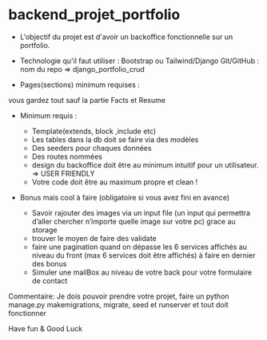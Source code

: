 # backend_projet_portfolio


- L'objectif du projet est d'avoir un backoffice fonctionnelle sur un portfolio.

- Technologie qu'il faut utiliser :
Bootstrap ou Tailwind/Django
Git/GitHub : nom du repo => django_portfolio_crud

- Pages(sections) minimum requises :

vous gardez tout sauf la partie Facts et Resume

- Minimum requis :
    - Template(extends, block ,include etc)
    - Les tables dans la db doit se faire via des modèles
    - Des seeders pour chaques données
    - Des routes nommées
    - design du backoffice doit être au minimum intuitif pour un utilisateur. => USER FRIENDLY
    - Votre code doit être au maximum propre et clean !

- Bonus mais cool à faire (obligatoire si vous avez fini en avance)

    - Savoir rajouter des images via un input file (un input qui permettra d’aller chercher n’importe quelle image sur votre pc) grace au storage
    - trouver le moyen de faire des validate
    - faire une pagination quand on dépasse les 6 services affichés au niveau du front (max 6 services doit être affichés)
    à faire en dernier des bonus
    - Simuler une mailBox au niveau de votre back pour votre formulaire de contact

Commentaire: Je dois pouvoir prendre votre projet, faire un python manage.py makemigrations, migrate, seed et runserver et tout doit fonctionner

Have fun & Good Luck